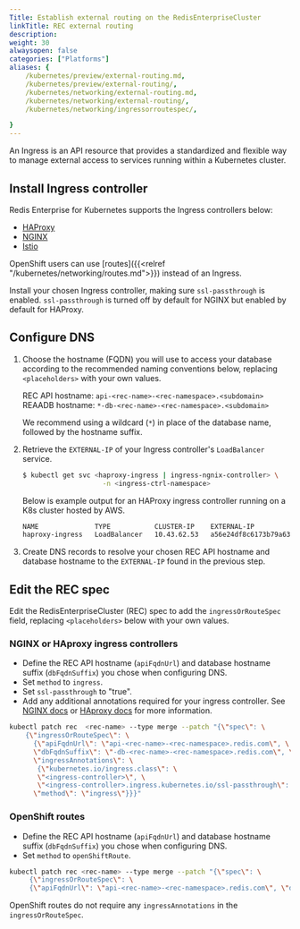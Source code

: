 ```yaml
---
Title: Establish external routing on the RedisEnterpriseCluster
linkTitle: REC external routing
description: 
weight: 30
alwaysopen: false
categories: ["Platforms"]
aliases: {
    /kubernetes/preview/external-routing.md,
    /kubernetes/preview/external-routing/,
    /kubernetes/networking/external-routing.md,
    /kubernetes/networking/external-routing/,
    /kubernetes/networking/ingressorroutespec/,

}
---
```

An Ingress is an API resource that provides a standardized and flexible way to manage external access to services running within a Kubernetes cluster.

## Install Ingress controller

Redis Enterprise for Kubernetes supports the Ingress controllers below:
* [HAProxy](https://haproxy-ingress.github.io/)
* [NGINX](https://kubernetes.github.io/Ingress-nginx/)
* [Istio](https://istio.io/latest/docs/setup/getting-started/)

OpenShift users can use [routes]({{<relref "/kubernetes/networking/routes.md">}}) instead of an Ingress.

Install your chosen Ingress controller, making sure `ssl-passthrough` is enabled. `ssl-passthrough` is turned off by default for NGINX but enabled by default for HAProxy.

## Configure DNS

1. Choose the hostname (FQDN) you will use to access your database according to the recommended naming conventions below, replacing `<placeholders>` with your own values.

     REC API hostname: `api-<rec-name>-<rec-namespace>.<subdomain>`
     REAADB hostname: `*-db-<rec-name>-<rec-namespace>.<subdomain>`
     
     We recommend using a wildcard (`*`) in place of the database name, followed by the hostname suffix.

1. Retrieve the `EXTERNAL-IP` of your Ingress controller's `LoadBalancer` service.

     ``` sh
     $ kubectl get svc <haproxy-ingress | ingress-ngnix-controller> \
                         -n <ingress-ctrl-namespace>
     ```

     Below is example output for an HAProxy ingress controller running on a K8s cluster hosted by AWS.  

     ``` sh
     NAME              TYPE           CLUSTER-IP    EXTERNAL-IP                                                              PORT(S)                      AGE   
     haproxy-ingress   LoadBalancer   10.43.62.53   a56e24df8c6173b79a63d5da54fd9cff-676486416.us-east-1.elb.amazonaws.com   80:30610/TCP,443:31597/TCP   21m
     ```

1. Create DNS records to resolve your chosen REC API hostname and database hostname to the `EXTERNAL-IP` found in the previous step.

## Edit the REC spec

Edit the RedisEnterpriseCluster (REC) spec to add the `ingressOrRouteSpec` field, replacing `<placeholders>` below with your own values.

### NGINX or HAproxy ingress controllers

* Define the REC API hostname (`apiFqdnUrl`) and database hostname suffix (`dbFqdnSuffix`) you chose when configuring DNS.
* Set `method` to `ingress`.
* Set `ssl-passthrough` to "true".
* Add any additional annotations required for your ingress controller. See [NGINX docs](https://docs.nginx.com/nginx-ingress-controller/configuration/ingress-resources/advanced-configuration-with-annotations/) or [HAproxy docs](https://www.haproxy.com/documentation/kubernetes/latest/community/configuration-reference/ingress/) for more information.

```sh
kubectl patch rec  <rec-name> --type merge --patch "{\"spec\": \
    {\"ingressOrRouteSpec\": \
      {\"apiFqdnUrl\": \"api-<rec-name>-<rec-namespace>.redis.com\", \
      \"dbFqdnSuffix\": \"-db-<rec-name>-<rec-namespace>.redis.com\", \
      \"ingressAnnotations\": \
       {\"kubernetes.io/ingress.class\": \
       \"<ingress-controller>\", \
       \"<ingress-controller>.ingress.kubernetes.io/ssl-passthrough\": \ \"true\"}, \
      \"method\": \"ingress\"}}}"
```

### OpenShift routes

* Define the REC API hostname (`apiFqdnUrl`) and database hostname suffix (`dbFqdnSuffix`) you chose when configuring DNS.
* Set `method` to `openShiftRoute`.

```sh
kubectl patch rec <rec-name> --type merge --patch "{\"spec\": \
     {\"ingressOrRouteSpec\": \
     {\"apiFqdnUrl\": \"api-<rec-name>-<rec-namespace>.redis.com\", \"dbFqdnSuffix\": \"-db-<rec-name>-<rec-namespace>.redis.com\", \"method\": \"openShiftRoute\"}}}"
```

OpenShift routes do not require any `ingressAnnotations` in the `ingressOrRouteSpec`.